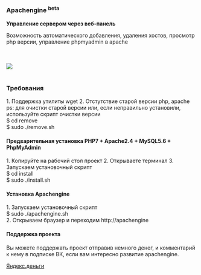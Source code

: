 <h3>Apachengine <sup>beta</sup></h3>
<b>Управление сервером через веб-панель</b>
<p>Возможность автоматического добавления, удаления хостов, просмотр php версии, управление phpmyadmin в apache</p>
<br><br>
<img src="https://habrastorage.org/files/0c5/adc/cfb/0c5adccfb5aa49e3be49474ad0b5139b.png" aling="center"/>
<br><br>
<h3>Требования</h3>
1. Поддержка утилиты wget
2. Отстутствие старой версии php, apache <br>  
ps: для очистки старой версии или, если неправильно установили, используйте скрипт очистки версии<br>  
      $ cd remove <br> 
      $ sudo ./remove.sh <br> 

<h4>Предварительная установка PHP7 + Apache2.4 + MySQL5.6 + PhpMyAdmin</h4>
1. Копируйте на рабочий стол проект
2. Открываете терминал
3. Запускаем установочный скрипт<br> 
      $ cd install<br> 
      $ sudo ./install.sh<br> 

<h4>Установка Apachengine</h4>
1. Запускаем установочный скрипт <br>  
      $ sudo ./apachengine.sh<br>
2. Открываем браузер и переходим http://apachengine

<h4>Поддержка проекта</h4>
Вы можете поддержать проект отправив немного денег, и комментарий к нему в подписке ВК,
если вам интересно развитие apachengine. <br>

<a href="https://money.yandex.ru/to/410011651364842">Яндекс.деньги</a>